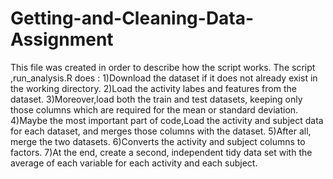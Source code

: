 # Getting-and-Cleaning-Data-Assignment
This file was created in order to describe how the script works.
The script ,run_analysis.R does :
1)Download the dataset if it does not already exist in the working directory.
2)Load the activity labes and features from the dataset.
3)Moreover,load both the train and test datasets, keeping only those columns which are required for the mean or standard deviation.
4)Maybe the most important part of code,Load the activity and subject data for each dataset, and merges those columns with the dataset.
5)After all, merge the two datasets.
6)Converts the activity and subject columns to factors.
7)At the end, create a second, independent tidy data set with the average of each variable for each activity and each subject.
